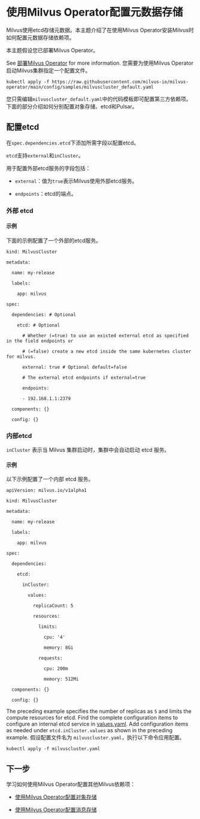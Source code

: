 使用Milvus Operator配置元数据存储
========================

Milvus使用etcd存储元数据。本主题介绍了在使用Milvus Operator安装Milvus时如何配置元数据存储依赖项。

本主题假设您已部署Milvus Operator。

See [部署Milvus Operator](https://milvus.io/docs/v2.2.x/install_cluster-milvusoperator.md) for more information. 
您需要为使用Milvus Operator启动Milvus集群指定一个配置文件。

```
kubectl apply -f https://raw.githubusercontent.com/milvus-io/milvus-operator/main/config/samples/milvuscluster_default.yaml

```

您只需编辑`milvuscluster_default.yaml`中的代码模板即可配置第三方依赖项。下面的部分介绍如何分别配置对象存储、etcd和Pulsar。

配置etcd
------

在`spec.dependencies.etcd`下添加所需字段以配置etcd。

`etcd`支持`external`和`inCluster`。

用于配置外部etcd服务的字段包括：

* `external`：值为`true`表示Milvus使用外部etcd服务。

* `endpoints`：etcd的端点。

### 外部 etcd

#### 示例

下面的示例配置了一个外部的etcd服务。

```
kind: MilvusCluster

metadata:

  name: my-release

  labels:

    app: milvus

spec:

  dependencies: # Optional

    etcd: # Optional

      # Whether (=true) to use an existed external etcd as specified in the field endpoints or 

      # (=false) create a new etcd inside the same kubernetes cluster for milvus.

      external: true # Optional default=false

      # The external etcd endpoints if external=true

      endpoints:

      - 192.168.1.1:2379

  components: {}

  config: {}

```

### 内部etcd

`inCluster` 表示当 Milvus 集群启动时，集群中会自动启动 etcd 服务。

#### 示例

以下示例配置了一个内部 etcd 服务。

```
apiVersion: milvus.io/v1alpha1

kind: MilvusCluster

metadata:

  name: my-release

  labels:

    app: milvus

spec:

  dependencies:

    etcd:

      inCluster:

        values:

          replicaCount: 5

          resources:

            limits: 

              cpu: '4'

              memory: 8Gi

            requests:

              cpu: 200m

              memory: 512Mi

  components: {}

  config: {}              

```

The preceding example specifies the number of replicas as `5` and limits the compute resources for etcd.
Find the complete configuration items to configure an internal etcd service in [values.yaml](https://github.com/bitnami/charts/blob/ba6f8356e725a8342fe738a3b73ae40d5488b2ad/bitnami/etcd/values.yaml). Add configuration items as needed under `etcd.inCluster.values` as shown in the preceding example.
假设配置文件名为 `milvuscluster.yaml`，执行以下命令应用配置。

```
kubectl apply -f milvuscluster.yaml

```

下一步
---

学习如何使用Milvus Operator配置其他Milvus依赖项：

* [使用Milvus Operator配置对象存储](object_storage_operator.md)

* [使用Milvus Operator配置消息存储](message_storage_operator.md)
